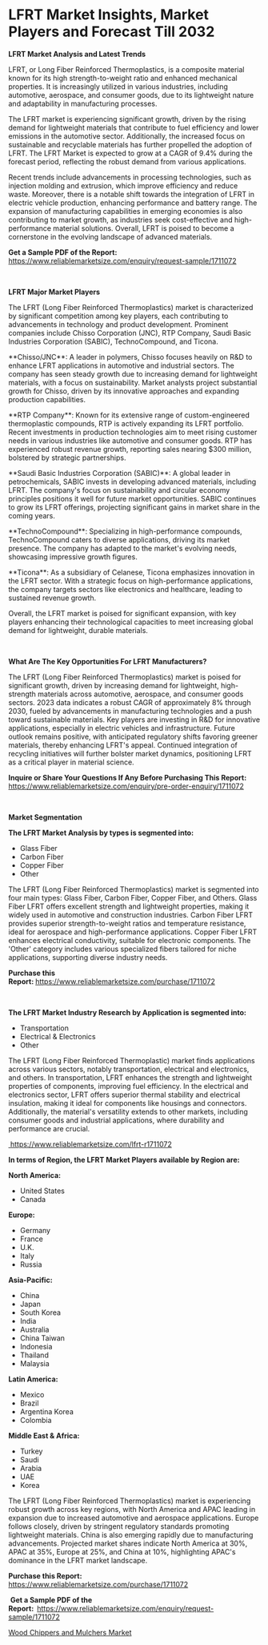 <p><h1>LFRT Market Insights, Market Players and Forecast Till 2032</h1></p><p><strong>LFRT Market Analysis and Latest Trends</strong></p>
<p><p>LFRT, or Long Fiber Reinforced Thermoplastics, is a composite material known for its high strength-to-weight ratio and enhanced mechanical properties. It is increasingly utilized in various industries, including automotive, aerospace, and consumer goods, due to its lightweight nature and adaptability in manufacturing processes. </p><p>The LFRT market is experiencing significant growth, driven by the rising demand for lightweight materials that contribute to fuel efficiency and lower emissions in the automotive sector. Additionally, the increased focus on sustainable and recyclable materials has further propelled the adoption of LFRT. The LFRT Market is expected to grow at a CAGR of 9.4% during the forecast period, reflecting the robust demand from various applications.</p><p>Recent trends include advancements in processing technologies, such as injection molding and extrusion, which improve efficiency and reduce waste. Moreover, there is a notable shift towards the integration of LFRT in electric vehicle production, enhancing performance and battery range. The expansion of manufacturing capabilities in emerging economies is also contributing to market growth, as industries seek cost-effective and high-performance material solutions. Overall, LFRT is poised to become a cornerstone in the evolving landscape of advanced materials.</p></p>
<p><strong>Get a Sample PDF of the Report:&nbsp;</strong> <a href="https://www.reliablemarketsize.com/enquiry/request-sample/1711072?utm_campaign=1167&utm_medium=2&utm_source=Github&utm_content=ia&utm_term=10012025&utm_id=lfrt">https://www.reliablemarketsize.com/enquiry/request-sample/1711072</a></p>
<p>&nbsp;</p>
<p><strong>LFRT Major Market Players</strong></p>
<p><p>The LFRT (Long Fiber Reinforced Thermoplastics) market is characterized by significant competition among key players, each contributing to advancements in technology and product development. Prominent companies include Chisso Corporation (JNC), RTP Company, Saudi Basic Industries Corporation (SABIC), TechnoCompound, and Ticona.</p><p>**Chisso/JNC**: A leader in polymers, Chisso focuses heavily on R&D to enhance LFRT applications in automotive and industrial sectors. The company has seen steady growth due to increasing demand for lightweight materials, with a focus on sustainability. Market analysts project substantial growth for Chisso, driven by its innovative approaches and expanding production capabilities.</p><p>**RTP Company**: Known for its extensive range of custom-engineered thermoplastic compounds, RTP is actively expanding its LFRT portfolio. Recent investments in production technologies aim to meet rising customer needs in various industries like automotive and consumer goods. RTP has experienced robust revenue growth, reporting sales nearing $300 million, bolstered by strategic partnerships.</p><p>**Saudi Basic Industries Corporation (SABIC)**: A global leader in petrochemicals, SABIC invests in developing advanced materials, including LFRT. The company's focus on sustainability and circular economy principles positions it well for future market opportunities. SABIC continues to grow its LFRT offerings, projecting significant gains in market share in the coming years.</p><p>**TechnoCompound**: Specializing in high-performance compounds, TechnoCompound caters to diverse applications, driving its market presence. The company has adapted to the market's evolving needs, showcasing impressive growth figures.</p><p>**Ticona**: As a subsidiary of Celanese, Ticona emphasizes innovation in the LFRT sector. With a strategic focus on high-performance applications, the company targets sectors like electronics and healthcare, leading to sustained revenue growth.</p><p>Overall, the LFRT market is poised for significant expansion, with key players enhancing their technological capacities to meet increasing global demand for lightweight, durable materials.</p></p>
<p>&nbsp;</p>
<p><strong>What Are The Key Opportunities For LFRT Manufacturers?</strong></p>
<p><p>The LFRT (Long Fiber Reinforced Thermoplastics) market is poised for significant growth, driven by increasing demand for lightweight, high-strength materials across automotive, aerospace, and consumer goods sectors. 2023 data indicates a robust CAGR of approximately 8% through 2030, fueled by advancements in manufacturing technologies and a push toward sustainable materials. Key players are investing in R&D for innovative applications, especially in electric vehicles and infrastructure. Future outlook remains positive, with anticipated regulatory shifts favoring greener materials, thereby enhancing LFRT's appeal. Continued integration of recycling initiatives will further bolster market dynamics, positioning LFRT as a critical player in material science.</p></p>
<p><strong>Inquire or Share Your Questions If Any Before Purchasing This Report:</strong> <a href="https://www.reliablemarketsize.com/enquiry/pre-order-enquiry/1711072?utm_campaign=1167&utm_medium=2&utm_source=Github&utm_content=ia&utm_term=10012025&utm_id=lfrt">https://www.reliablemarketsize.com/enquiry/pre-order-enquiry/1711072</a></p>
<p>&nbsp;</p>
<p><strong>Market Segmentation</strong></p>
<p><strong>The LFRT Market Analysis by types is segmented into:</strong></p>
<p><ul><li>Glass Fiber</li><li>Carbon Fiber</li><li>Copper Fiber</li><li>Other</li></ul></p>
<p><p>The LFRT (Long Fiber Reinforced Thermoplastics) market is segmented into four main types: Glass Fiber, Carbon Fiber, Copper Fiber, and Others. Glass Fiber LFRT offers excellent strength and lightweight properties, making it widely used in automotive and construction industries. Carbon Fiber LFRT provides superior strength-to-weight ratios and temperature resistance, ideal for aerospace and high-performance applications. Copper Fiber LFRT enhances electrical conductivity, suitable for electronic components. The 'Other' category includes various specialized fibers tailored for niche applications, supporting diverse industry needs.</p></p>
<p><strong>Purchase this Report:&nbsp;</strong><a href="https://www.reliablemarketsize.com/purchase/1711072?utm_campaign=1167&utm_medium=2&utm_source=Github&utm_content=ia&utm_term=10012025&utm_id=lfrt">https://www.reliablemarketsize.com/purchase/1711072</a></p>
<p>&nbsp;</p>
<p><strong>The LFRT Market Industry Research by Application is segmented into:</strong></p>
<p><ul><li>Transportation</li><li>Electrical & Electronics</li><li>Other</li></ul></p>
<p><p>The LFRT (Long Fiber Reinforced Thermoplastic) market finds applications across various sectors, notably transportation, electrical and electronics, and others. In transportation, LFRT enhances the strength and lightweight properties of components, improving fuel efficiency. In the electrical and electronics sector, LFRT offers superior thermal stability and electrical insulation, making it ideal for components like housings and connectors. Additionally, the material's versatility extends to other markets, including consumer goods and industrial applications, where durability and performance are crucial.</p></p>
<p><a href="https://www.reliablemarketsize.com/lfrt-r1711072?utm_campaign=1167&utm_medium=2&utm_source=Github&utm_content=ia&utm_term=10012025&utm_id=lfrt">&nbsp;https://www.reliablemarketsize.com/lfrt-r1711072</a></p>
<p><strong>In terms of Region, the LFRT Market Players available by Region are:</strong></p>
<p>
    <p> <strong> North America: </strong>
        <ul>
            <li>United States</li>
            <li>Canada</li>
        </ul>
        </p> 
    <p> <strong> Europe: </strong>
        <ul>
            <li>Germany</li>
            <li>France</li>
            <li>U.K.</li>
            <li>Italy</li>
            <li>Russia</li>
        </ul>
        </p> 
    <p> <strong> Asia-Pacific: </strong>
        <ul>
            <li>China</li>
            <li>Japan</li>
            <li>South Korea</li>
            <li>India</li>
            <li>Australia</li>
            <li>China Taiwan</li>
            <li>Indonesia</li>
            <li>Thailand</li>
            <li>Malaysia</li>
        </ul>
        </p> 
    <p> <strong> Latin America: </strong>
        <ul>
            <li>Mexico</li>
            <li>Brazil</li>
            <li>Argentina Korea</li>
            <li>Colombia</li>
        </ul>
        </p> 
    <p> <strong> Middle East & Africa: </strong>
        <ul>
            <li>Turkey</li>
            <li>Saudi</li>
            <li>Arabia</li>
            <li>UAE</li>
            <li>Korea</li>
        </ul>
    </p>
    </p>
<p><p>The LFRT (Long Fiber Reinforced Thermoplastics) market is experiencing robust growth across key regions, with North America and APAC leading in expansion due to increased automotive and aerospace applications. Europe follows closely, driven by stringent regulatory standards promoting lightweight materials. China is also emerging rapidly due to manufacturing advancements. Projected market shares indicate North America at 30%, APAC at 35%, Europe at 25%, and China at 10%, highlighting APAC's dominance in the LFRT market landscape.</p></p>
<p><strong>Purchase this Report: </strong><a href="https://www.reliablemarketsize.com/purchase/1711072?utm_campaign=1167&utm_medium=2&utm_source=Github&utm_content=ia&utm_term=10012025&utm_id=lfrt">https://www.reliablemarketsize.com/purchase/1711072</a></p>
<p>&nbsp;<strong>Get a Sample PDF of the Report:&nbsp;&nbsp;</strong><a href="https://www.reliablemarketsize.com/enquiry/request-sample/1711072?utm_campaign=1167&utm_medium=2&utm_source=Github&utm_content=ia&utm_term=10012025&utm_id=lfrt">https://www.reliablemarketsize.com/enquiry/request-sample/1711072</a></p>
<p><strong></strong></p>
<p><p><a href="https://github.com/mabutironaldo/Market-Research-Report-List-6/blob/main/wood-chippers-and-mulchers-market.md?utm_campaign=1167&utm_medium=2&utm_source=Github&utm_content=ia&utm_term=10012025&utm_id=lfrt">Wood Chippers and Mulchers Market</a></p></p>